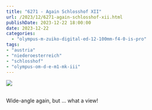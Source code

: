 ```yaml
---
title: "6271 - Again Schlosshof XII"
url: /2023/12/6271-again-schlosshof-xii.html
publishDate: 2023-12-22 18:00:00
date: 2023-12-22
categories:
  - "olympus-m-zuiko-digital-ed-12-100mm-f4-0-is-pro"
tags:
- "austria"
- "niederoesterreich"
- "schlosshof"
- "olympus-om-d-e-m1-mk-iii"
---
```

<div class="container">
<div class="center"><a target="_blank" href="https://d25zfm9zpd7gm5.cloudfront.net/1200x1200/20200614_115749_lr.jpg"><img class="webfeedsFeaturedVisual" src="https://d25zfm9zpd7gm5.cloudfront.net/0600x0600/2020/20200614_115749_lr.jpg" /></a></div>
</div>
<br />

Wide-angle again, but ... what a view!
